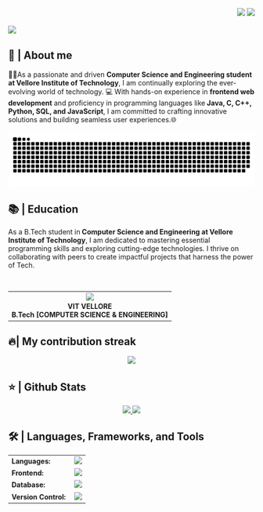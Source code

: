 <div align="right">
<a style="text-decoration: none" target="_blank"href="https://github.com/AryanGoyal1610">
<img src="https://visitor-badge.laobi.icu/badge?page_id=Abhijeettttttt.Abhijeettttttt&left_color=gray&right_color=blue&left_text=Total%20Coders%20Visited">
</a>  
<a style="text-decoration: none" target="_blank" href="https://www.linkedin.com/in/abhijeet-raj-84548b289/" >
<img width="80"src="https://img.shields.io/badge/-Connect-blue?style=flat&logo=Linkedin&logoColor=white">
</a>
</div>

<br>

<img src="https://readme-typing-svg.herokuapp.com/?font=Roboto&weight=900&size=40=true&vCenter=true&width=500&height=70&duration=4000&color=B3B3B3&lines=Hi+There!+👋;+I'm+Aryan+Goyal!;" />

<h2>📖 | About me</h2> 
👨‍💻As a passionate and driven <b>Computer Science and Engineering student at Vellore Institute of Technology</b>, I am continually exploring the ever-evolving world of technology. 💻 With hands-on experience in <b>frontend web development</b> and proficiency in programming languages like<b> Java, C, C++, Python, SQL, and JavaScript</b>, I am committed to crafting innovative solutions and building seamless user experiences.🌐

<div align="center">
  <br>
  <img alt="snake eating my contributions" src="https://raw.githubusercontent.com/Abhijeettttttt/Abhijeettttttt/output/github-contribution-grid-snake.svg" />
  <br/>
</div>

<h2>📚 | Education</h2>
<p>As a B.Tech student in<b> Computer Science and Engineering at Vellore Institute of Technology</b>, I am dedicated to mastering essential programming skills and exploring cutting-edge technologies. I thrive on collaborating with peers to create impactful projects that harness the power of Tech.</p><br>

<div align="center">
  <table style="margin-left: auto; margin-right: auto;">
    <tr>
      <td align="center">
        <img src="https://github.com/user-attachments/assets/8e2e65e8-1bff-48ca-a5e3-ecea00f44bf5"/ width="200"><br>
        <strong>VIT VELLORE</strong><br><strong>B.Tech</strong><B> [COMPUTER SCIENCE & ENGINEERING]</B><br>
      </td>
    </tr>
  </table>
</div>

<h2>🔥| My contribution streak</h2>
<p align="center">
  <a href="https://github.com/DenverCoder1/github-readme-streak-stats">
    <img src="https://github-readme-streak-stats.herokuapp.com/?user=Abhijeettttttt#version3"/>
    
  </a>
</p>

<h2>⭐ | Github Stats </h2>

<div align="center">
<a href="https://github.com/Abhijeettttttt">
<img height="180em" src="https://github-readme-stats.vercel.app/api?username=Abhijeettttttt&show_icons=true&theme=default&include_all_commits=true&count_private=true"/>
<img height="180em" src="https://github-readme-stats.vercel.app/api/top-langs/?username=Abhijeettttttt&layout=compact&langs_count=7&theme=default"/></a>
</div>
<h2>🛠 | Languages, Frameworks, and Tools </h2>
<table>
    <tr>
        <td style="font-weight: bold; padding-right: 10px; vertical-align: center; border: none;">Languages:</td>
        <td><img height="40" src="https://skillicons.dev/icons?i=java,python,nodejs,c,cpp"/></td>
    </tr>
    <tr>
        <td style="font-weight: bold; padding-right: 10px; vertical-align: center;">Frontend:</td>
        <td><img height="40" src="https://skillicons.dev/icons?i=react,html,css,js"/></td>
    </tr>
    <tr>
      <td style="font-weight: bold; padding-right: 10px; vertical-align: center; border: none;">Database:</td>
        <td><img height="40" src="https://skillicons.dev/icons?i=mysql,mongodb"/></td>
    </tr>
    <tr>
        <td style="font-weight: bold; padding-right: 10px; vertical-align: center; border: none;">Version Control:</td>
        <td><img height="40" src="https://skillicons.dev/icons?i=github,vscode"/></td>
    </tr>
</table>
